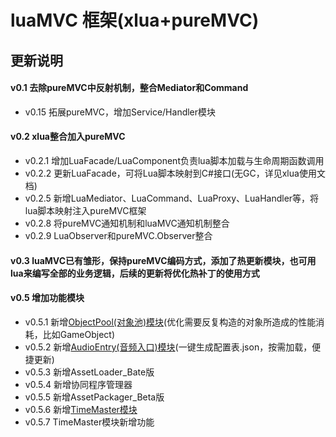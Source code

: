 # luaMVC 框架(xlua+pureMVC)

## 更新说明
#### v0.1 去除pureMVC中反射机制，整合Mediator和Command
-  v0.15 拓展pureMVC，增加Service/Handler模块
#### v0.2 xlua整合加入pureMVC
-  v0.2.1 增加LuaFacade/LuaComponent负责lua脚本加载与生命周期函数调用
-  v0.2.2 更新LuaFacade，可将Lua脚本映射到C#接口(无GC，详见xlua使用文档)
-  v0.2.5 新增LuaMediator、LuaCommand、LuaProxy、LuaHandler等，将lua脚本映射注入pureMVC框架
-  v0.2.8 将pureMVC通知机制和luaMVC通知机制整合
-  v0.2.9 LuaObserver和pureMVC.Observer整合
#### v0.3 luaMVC已有雏形，保持pureMVC编码方式，添加了热更新模块，也可用lua来编写全部的业务逻辑，后续的更新将优化热补丁的使用方式
#### v0.5 增加功能模块
-  v0.5.1 新增[ObjectPool(对象池)模块](https://github.com/ll4080333/luaMVC/blob/master/Documents/ObjectPool.md)(优化需要反复构造的对象所造成的性能消耗，比如GameObject)
-  v0.5.2 新增[AudioEntry(音频入口)模块](https://github.com/ll4080333/luaMVC/blob/master/Documents/AudioEntry.md)(一键生成配置表.json，按需加载，便捷更新)
-  v0.5.3 新增AssetLoader_Bate版
-  v0.5.4 新增协同程序管理器
-  v0.5.5 新增AssetPackager_Beta版
-  v0.5.6 新增[TimeMaster模块]()
-  v0.5.7 TimeMaster模块新增功能
